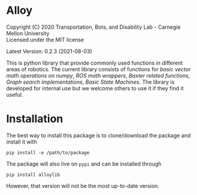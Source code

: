 # Alloy
Copyright (C) 2020 Transportation, Bots, and Disability Lab - Carnegie Mellon University  
Licensed under the MIT license

Latest Version: 0.2.3 (2021-08-03)

This is python library that provide commonly used functions in different areas of robotics. The current library consists of functions for *basic vector math operations on numpy*, *ROS math wrappers*, *Baxter related functions*, *Graph search implementations*, *Basic State Machines*. The library is developed for internal use but we welcome others to use it if they find it useful.


# Installation
The best way to install this package is to clone/download the package and install it with
```
pip install -e /path/to/package
```

The package will also live on `pypi` and can be installed through
```
pip install alloylib
```
However, that version will not be the most up-to-date version.